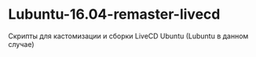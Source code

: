 # Lubuntu-16.04-remaster-livecd
Скрипты для кастомизации и сборки LiveCD Ubuntu (Lubuntu в данном случае)
